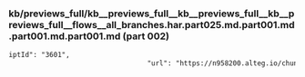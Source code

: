 ### kb/previews_full/kb__previews_full__kb__previews_full__kb__previews_full__flows__all_branches.har.part025.md.part001.md.part001.md.part001.md (part 002)

```md
iptId": "3601",
                                  "url": "https://n958200.alteg.io/chunk-KO722YSM.js",
                               
```

```
